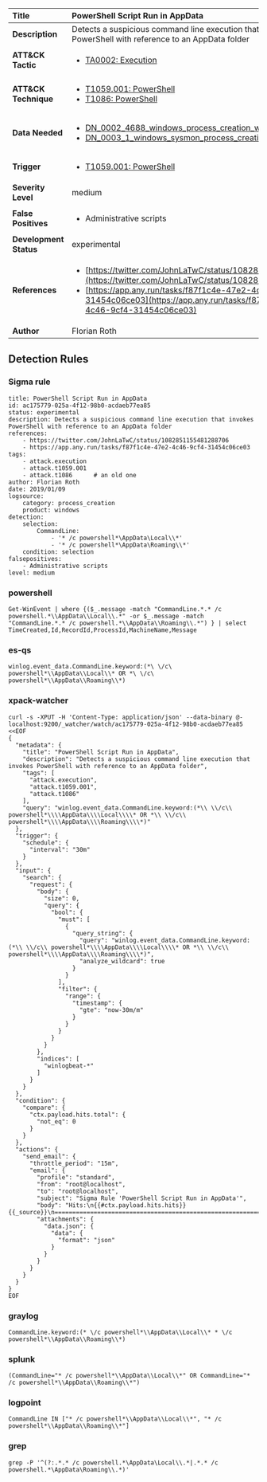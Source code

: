 | Title                    | PowerShell Script Run in AppData       |
|:-------------------------|:------------------|
| **Description**          | Detects a suspicious command line execution that invokes PowerShell with reference to an AppData folder |
| **ATT&amp;CK Tactic**    |  <ul><li>[TA0002: Execution](https://attack.mitre.org/tactics/TA0002)</li></ul>  |
| **ATT&amp;CK Technique** | <ul><li>[T1059.001: PowerShell](https://attack.mitre.org/techniques/T1059/001)</li><li>[T1086: PowerShell](https://attack.mitre.org/techniques/T1086)</li></ul>  |
| **Data Needed**          | <ul><li>[DN_0002_4688_windows_process_creation_with_commandline](../Data_Needed/DN_0002_4688_windows_process_creation_with_commandline.md)</li><li>[DN_0003_1_windows_sysmon_process_creation](../Data_Needed/DN_0003_1_windows_sysmon_process_creation.md)</li></ul>  |
| **Trigger**              | <ul><li>[T1059.001: PowerShell](../Triggers/T1059.001.md)</li></ul>  |
| **Severity Level**       | medium |
| **False Positives**      | <ul><li>Administrative scripts</li></ul>  |
| **Development Status**   | experimental |
| **References**           | <ul><li>[https://twitter.com/JohnLaTwC/status/1082851155481288706](https://twitter.com/JohnLaTwC/status/1082851155481288706)</li><li>[https://app.any.run/tasks/f87f1c4e-47e2-4c46-9cf4-31454c06ce03](https://app.any.run/tasks/f87f1c4e-47e2-4c46-9cf4-31454c06ce03)</li></ul>  |
| **Author**               | Florian Roth |


## Detection Rules

### Sigma rule

```
title: PowerShell Script Run in AppData
id: ac175779-025a-4f12-98b0-acdaeb77ea85
status: experimental
description: Detects a suspicious command line execution that invokes PowerShell with reference to an AppData folder
references:
    - https://twitter.com/JohnLaTwC/status/1082851155481288706
    - https://app.any.run/tasks/f87f1c4e-47e2-4c46-9cf4-31454c06ce03
tags:
    - attack.execution
    - attack.t1059.001
    - attack.t1086      # an old one     
author: Florian Roth
date: 2019/01/09
logsource:
    category: process_creation
    product: windows
detection:
    selection:
        CommandLine:
            - '* /c powershell*\AppData\Local\\*'
            - '* /c powershell*\AppData\Roaming\\*'
    condition: selection
falsepositives:
    - Administrative scripts
level: medium

```





### powershell
    
```
Get-WinEvent | where {($_.message -match "CommandLine.*.* /c powershell.*\\AppData\\Local\\.*" -or $_.message -match "CommandLine.*.* /c powershell.*\\AppData\\Roaming\\.*") } | select TimeCreated,Id,RecordId,ProcessId,MachineName,Message
```


### es-qs
    
```
winlog.event_data.CommandLine.keyword:(*\ \/c\ powershell*\\AppData\\Local\\* OR *\ \/c\ powershell*\\AppData\\Roaming\\*)
```


### xpack-watcher
    
```
curl -s -XPUT -H 'Content-Type: application/json' --data-binary @- localhost:9200/_watcher/watch/ac175779-025a-4f12-98b0-acdaeb77ea85 <<EOF
{
  "metadata": {
    "title": "PowerShell Script Run in AppData",
    "description": "Detects a suspicious command line execution that invokes PowerShell with reference to an AppData folder",
    "tags": [
      "attack.execution",
      "attack.t1059.001",
      "attack.t1086"
    ],
    "query": "winlog.event_data.CommandLine.keyword:(*\\ \\/c\\ powershell*\\\\AppData\\\\Local\\\\* OR *\\ \\/c\\ powershell*\\\\AppData\\\\Roaming\\\\*)"
  },
  "trigger": {
    "schedule": {
      "interval": "30m"
    }
  },
  "input": {
    "search": {
      "request": {
        "body": {
          "size": 0,
          "query": {
            "bool": {
              "must": [
                {
                  "query_string": {
                    "query": "winlog.event_data.CommandLine.keyword:(*\\ \\/c\\ powershell*\\\\AppData\\\\Local\\\\* OR *\\ \\/c\\ powershell*\\\\AppData\\\\Roaming\\\\*)",
                    "analyze_wildcard": true
                  }
                }
              ],
              "filter": {
                "range": {
                  "timestamp": {
                    "gte": "now-30m/m"
                  }
                }
              }
            }
          }
        },
        "indices": [
          "winlogbeat-*"
        ]
      }
    }
  },
  "condition": {
    "compare": {
      "ctx.payload.hits.total": {
        "not_eq": 0
      }
    }
  },
  "actions": {
    "send_email": {
      "throttle_period": "15m",
      "email": {
        "profile": "standard",
        "from": "root@localhost",
        "to": "root@localhost",
        "subject": "Sigma Rule 'PowerShell Script Run in AppData'",
        "body": "Hits:\n{{#ctx.payload.hits.hits}}{{_source}}\n================================================================================\n{{/ctx.payload.hits.hits}}",
        "attachments": {
          "data.json": {
            "data": {
              "format": "json"
            }
          }
        }
      }
    }
  }
}
EOF

```


### graylog
    
```
CommandLine.keyword:(* \/c powershell*\\AppData\\Local\\* * \/c powershell*\\AppData\\Roaming\\*)
```


### splunk
    
```
(CommandLine="* /c powershell*\\AppData\\Local\\*" OR CommandLine="* /c powershell*\\AppData\\Roaming\\*")
```


### logpoint
    
```
CommandLine IN ["* /c powershell*\\AppData\\Local\\*", "* /c powershell*\\AppData\\Roaming\\*"]
```


### grep
    
```
grep -P '^(?:.*.* /c powershell.*\AppData\Local\\.*|.*.* /c powershell.*\AppData\Roaming\\.*)'
```



